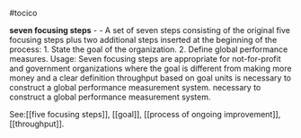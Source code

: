 #tocico

<b>seven focusing steps</b> -  - A set of seven steps consisting of the original five focusing steps plus two additional steps inserted at the beginning of the process: 1.  State the goal of the organization. 2.  Define global performance measures. 
Usage: Seven focusing steps are appropriate for not-for-profit and government organizations where the goal is different from making more money and a clear definition throughput based on goal units is necessary to construct a global performance measurement system. necessary to construct a global performance measurement system. 



See:[[five focusing steps]], [[goal]], [[process of ongoing improvement]], [[throughput]].
